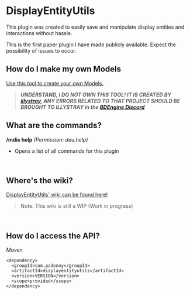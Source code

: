 
# DisplayEntityUtils
This plugin was created to easily save and manipulate display entities and interactions without hassle.

This is the first paper plugin I have made publicly available. Expect the possibility of issues to occur.

## How do I make my own Models
[Use this tool to create your own Models.](block-display.com)
> ***UNDERSTAND, I DO NOT OWN THIS TOOL! IT IS CREATED BY [illystray]([https://github.com/eszesbalint](https://illystray.com)), ANY ERRORS RELATED TO THAT PROJECT SHOULD BE BROUGHT TO ILLYSTRAY in the [BDEngine Discord](https://discord.com/invite/VCeHfSd6Xa)***

## What are the commands?

**/mdis help** *(Permission: deu.help)*
- Opens a list of all commands for this plugin

<br>

## Where's the wiki?
[DisplayEntityUtils' wiki can be found here!](https://github.com/PZDonny/DisplayEntityUtils/wiki)
> Note: This wiki is still a WIP (Work in progress)

<br>

## **How do I access the API?**

*Maven*
```
<dependency>
  <groupId>com.pzdonny</groupId>
  <artifactId>displayentityutils</artifactId>
  <version>VERSION</version>
  <scope>provided</scope>
</dependency>
```
